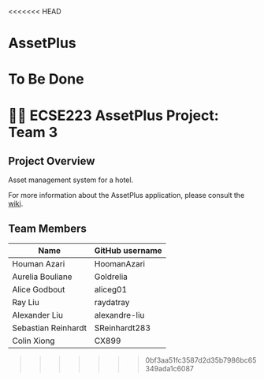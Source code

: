 <<<<<<< HEAD
# AssetPlus
To Be Done
=======
# :hotel::heavy_plus_sign: ECSE223 AssetPlus Project: Team 3

## Project Overview

Asset management system for a hotel.

For more information about the AssetPlus application, please consult the [wiki](../../wiki).

## Team Members

| Name                | GitHub username |
| ------------------- | --------------- |
| Houman Azari        | HoomanAzari     |
| Aurelia Bouliane    | Goldrelia       |
| Alice Godbout       | aliceg01        |
| Ray Liu             | raydatray       |
| Alexander Liu       | alexandre-liu   |
| Sebastian Reinhardt | SReinhardt283   |
| Colin Xiong         | CX899           |
>>>>>>> 0bf3aa51fc3587d2d35b7986bc65349ada1c6087
